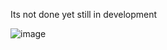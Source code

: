 Its not done yet still in development

![image](https://github.com/bylldgo/Private/assets/126079646/73b1653d-a2ba-47b1-981b-ff57ba4c9092)
